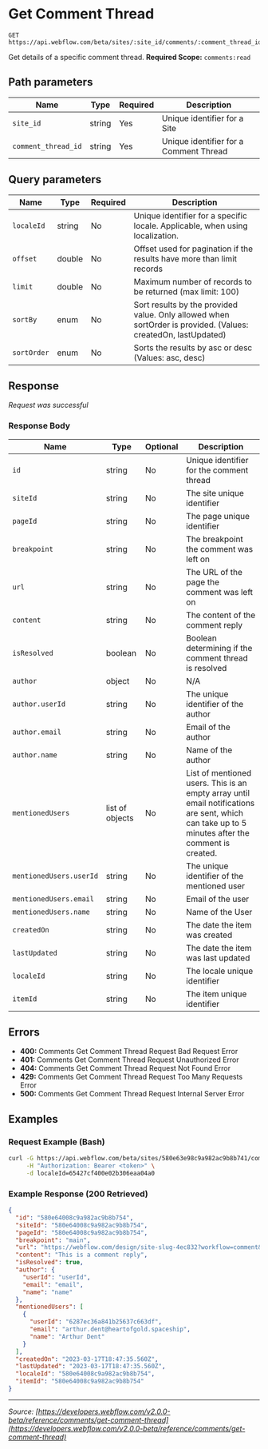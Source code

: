 # Get Comment Thread

```
GET https://api.webflow.com/beta/sites/:site_id/comments/:comment_thread_id
```

Get details of a specific comment thread.
**Required Scope:** `comments:read`


## Path parameters

| Name | Type | Required | Description |
|---|---|---|---|
| `site_id` | string | Yes | Unique identifier for a Site |
| `comment_thread_id` | string | Yes | Unique identifier for a Comment Thread |




## Query parameters

| Name | Type | Required | Description |
|---|---|---|---|
| `localeId` | string | No | Unique identifier for a specific locale. Applicable, when using localization. |
| `offset` | double | No | Offset used for pagination if the results have more than limit records |
| `limit` | double | No | Maximum number of records to be returned (max limit: 100) |
| `sortBy` | enum | No | Sort results by the provided value. Only allowed when sortOrder is provided. (Values: createdOn, lastUpdated) |
| `sortOrder` | enum | No | Sorts the results by asc or desc (Values: asc, desc) |




## Response

_Request was successful_

### Response Body

| Name | Type | Optional | Description |
|---|---|---|---|
| `id` | string | No | Unique identifier for the comment thread |
| `siteId` | string | No | The site unique identifier |
| `pageId` | string | No | The page unique identifier |
| `breakpoint` | string | No | The breakpoint the comment was left on |
| `url` | string | No | The URL of the page the comment was left on |
| `content` | string | No | The content of the comment reply |
| `isResolved` | boolean | No | Boolean determining if the comment thread is resolved |
| `author` | object | No | N/A |
| `author.userId` | string | No | The unique identifier of the author |
| `author.email` | string | No | Email of the author |
| `author.name` | string | No | Name of the author |
| `mentionedUsers` | list of objects | No | List of mentioned users. This is an empty array until email notifications are sent, which can take up to 5 minutes after the comment is created. |
| `mentionedUsers.userId` | string | No | The unique identifier of the mentioned user |
| `mentionedUsers.email` | string | No | Email of the user |
| `mentionedUsers.name` | string | No | Name of the  User |
| `createdOn` | string | No | The date the item was created |
| `lastUpdated` | string | No | The date the item was last updated |
| `localeId` | string | No | The locale unique identifier |
| `itemId` | string | No | The item unique identifier |




## Errors

* **400:** Comments Get Comment Thread Request Bad Request Error
* **401:** Comments Get Comment Thread Request Unauthorized Error
* **404:** Comments Get Comment Thread Request Not Found Error
* **429:** Comments Get Comment Thread Request Too Many Requests Error
* **500:** Comments Get Comment Thread Request Internal Server Error




## Examples

### Request Example (Bash)

```bash
curl -G https://api.webflow.com/beta/sites/580e63e98c9a982ac9b8b741/comments/580e63e98c9a982ac9b8b741 \
     -H "Authorization: Bearer <token>" \
     -d localeId=65427cf400e02b306eaa04a0
```

### Example Response (200 Retrieved)

```json
{
  "id": "580e64008c9a982ac9b8b754",
  "siteId": "580e64008c9a982ac9b8b754",
  "pageId": "580e64008c9a982ac9b8b754",
  "breakpoint": "main",
  "url": "https://webflow.com/design/site-slug-4ec832?workflow=comment&commentId=679d2ddb5196117ad04d1ff8&pageId=679826b3b20b045e176bc4bc",
  "content": "This is a comment reply",
  "isResolved": true,
  "author": {
    "userId": "userId",
    "email": "email",
    "name": "name"
  },
  "mentionedUsers": [
    {
      "userId": "6287ec36a841b25637c663df",
      "email": "arthur.dent@heartofgold.spaceship",
      "name": "Arthur Dent"
    }
  ],
  "createdOn": "2023-03-17T18:47:35.560Z",
  "lastUpdated": "2023-03-17T18:47:35.560Z",
  "localeId": "580e64008c9a982ac9b8b754",
  "itemId": "580e64008c9a982ac9b8b754"
}
```


---
*Source: [https://developers.webflow.com/v2.0.0-beta/reference/comments/get-comment-thread](https://developers.webflow.com/v2.0.0-beta/reference/comments/get-comment-thread)*